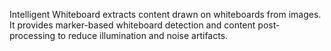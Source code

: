 Intelligent Whiteboard extracts content drawn on whiteboards from images. It provides marker-based whiteboard detection and content post-processing to reduce illumination and noise artifacts.